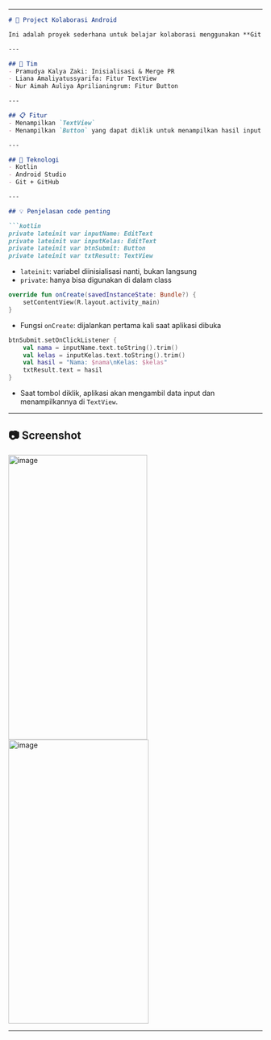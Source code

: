 

---

````markdown
# 📱 Project Kolaborasi Android

Ini adalah proyek sederhana untuk belajar kolaborasi menggunakan **Git & Android Studio**

---

## 👥 Tim
- Pramudya Kalya Zaki: Inisialisasi & Merge PR  
- Liana Amaliyatussyarifa: Fitur TextView  
- Nur Aimah Auliya Aprilianingrum: Fitur Button  

---

## 📋 Fitur
- Menampilkan `TextView`  
- Menampilkan `Button` yang dapat diklik untuk menampilkan hasil input  

---

## 🔧 Teknologi
- Kotlin  
- Android Studio  
- Git + GitHub  

---

## 💡 Penjelasan code penting

```kotlin
private lateinit var inputName: EditText
private lateinit var inputKelas: EditText
private lateinit var btnSubmit: Button
private lateinit var txtResult: TextView
````

* `lateinit`: variabel diinisialisasi nanti, bukan langsung
* `private`: hanya bisa digunakan di dalam class

```kotlin
override fun onCreate(savedInstanceState: Bundle?) {
    setContentView(R.layout.activity_main)
}
```

* Fungsi `onCreate`: dijalankan pertama kali saat aplikasi dibuka

```kotlin
btnSubmit.setOnClickListener {
    val nama = inputName.text.toString().trim()
    val kelas = inputKelas.text.toString().trim()
    val hasil = "Nama: $nama\nKelas: $kelas"
    txtResult.text = hasil
}
```

* Saat tombol diklik, aplikasi akan mengambil data input dan menampilkannya di `TextView`.

---

## 📷 Screenshot

<img width="275" height="564" alt="image" src="https://github.com/user-attachments/assets/792d6e44-2bce-47d8-aaaa-9da35c8d81ca" />
<img width="278" height="562" alt="image" src="https://github.com/user-attachments/assets/ca6bd3f4-6700-4db1-aaf8-222434374774" />

---

```

```
